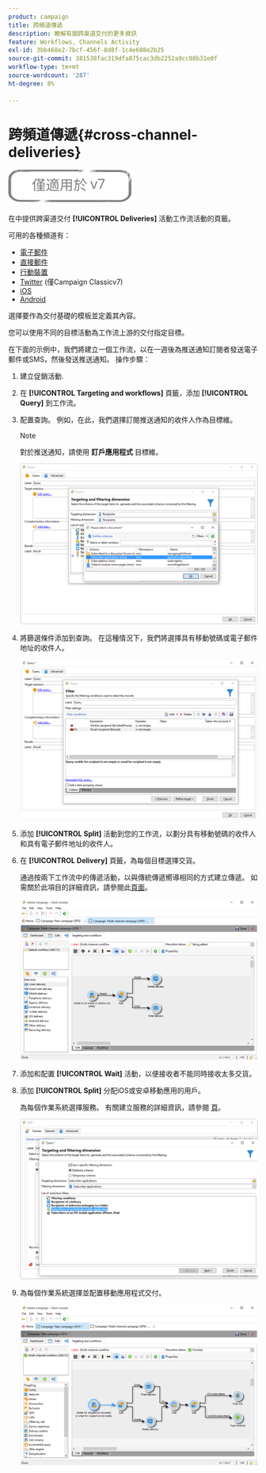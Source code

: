 ```yaml
---
product: campaign
title: 跨頻道傳遞
description: 瞭解有關跨渠道交付的更多資訊
feature: Workflows, Channels Activity
exl-id: 3bb468e2-7bcf-456f-8d8f-1c4e608e2b25
source-git-commit: 381538fac319dfa075cac3db2252a9cc80b31e0f
workflow-type: tm+mt
source-wordcount: '287'
ht-degree: 8%

---
```


# 跨頻道傳遞{#cross-channel-deliveries}

![](../../assets/v7-only.svg)

在中提供跨渠道交付 **[!UICONTROL Deliveries]** 活動工作流活動的頁籤。

可用的各種頻道有：

* [電子郵件](../../delivery/using/about-email-channel.md)
* [直接郵件](../../delivery/using/about-direct-mail-channel.md)
* [行動裝置](../../delivery/using/sms-channel.md)
* [Twitter](../../social/using/publishing-on-twitter.md) (僅Campaign Classicv7)
* [iOS](../../delivery/using/create-notifications-ios.md)
* [Android](../../delivery/using/create-notifications-android.md)

選擇要作為交付基礎的模板並定義其內容。

您可以使用不同的目標活動為工作流上游的交付指定目標。

在下面的示例中，我們將建立一個工作流，以在一週後為推送通知訂閱者發送電子郵件或SMS，然後發送推送通知。 操作步驟：

1. 建立促銷活動.
1. 在 **[!UICONTROL Targeting and workflows]** 頁籤，添加 **[!UICONTROL Query]** 到工作流。
1. 配置查詢。 例如，在此，我們選擇訂閱推送通知的收件人作為目標維。

   >[!NOTE]
   >
   >對於推送通知，請使用 **訂戶應用程式** 目標維。

   ![](assets/cross_channel_delivery_1.png)

1. 將篩選條件添加到查詢。 在這種情況下，我們將選擇具有移動號碼或電子郵件地址的收件人。

   ![](assets/cross_channel_delivery_2.png)

1. 添加 **[!UICONTROL Split]** 活動到您的工作流，以劃分具有移動號碼的收件人和具有電子郵件地址的收件人。
1. 在 **[!UICONTROL Delivery]** 頁籤，為每個目標選擇交貨。

   通過按兩下工作流中的傳遞活動，以與傳統傳遞嚮導相同的方式建立傳遞。 如需關於此項目的詳細資訊，請參閱此[頁面](../../delivery/using/about-email-channel.md)。

   ![](assets/cross_channel_delivery_3.png)

1. 添加和配置 **[!UICONTROL Wait]** 活動，以便接收者不能同時接收太多交貨。
1. 添加 **[!UICONTROL Split]** 分配iOS或安卓移動應用的用戶。

   為每個作業系統選擇服務。 有關建立服務的詳細資訊，請參閱 [頁](../../delivery/using/configuring-the-mobile-application.md)。

   ![](assets/cross_channel_delivery_4.png)

1. 為每個作業系統選擇並配置移動應用程式交付。

   ![](assets/cross_channel_delivery_5.png)

